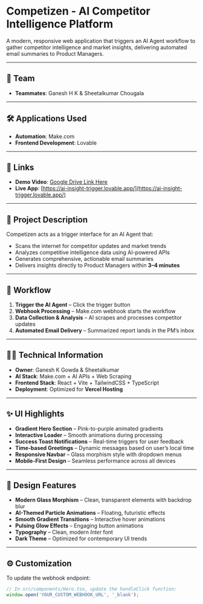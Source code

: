 # **Competizen - AI Competitor Intelligence Platform**  

A modern, responsive web application that triggers an AI Agent workflow to gather competitor intelligence and market insights, delivering automated email summaries to Product Managers.  

---

## **👥 Team**

- **Teammates**: Ganesh H K & Sheetalkumar Chougala  

---

## **🛠 Applications Used**

- **Automation**: Make.com  
- **Frontend Development**: Lovable  

---

## **🔗 Links**

- **Demo Video**: [Google Drive Link Here](https://drive.google.com/file/d/1P7RooaKA332Uq21rfY8-lwDHoo_AY-hu/view?usp=sharing)  
- **Live App**: [https://ai-insight-trigger.lovable.app/](https://ai-insight-trigger.lovable.app/)  

---

## **🚀 Project Description**

Competizen acts as a trigger interface for an AI Agent that:  
- Scans the internet for competitor updates and market trends  
- Analyzes competitive intelligence data using AI-powered APIs  
- Generates comprehensive, actionable email summaries  
- Delivers insights directly to Product Managers within **3–4 minutes**  

---

## **🔄 Workflow**

1. **Trigger the AI Agent** – Click the trigger button  
2. **Webhook Processing** – Make.com webhook starts the workflow  
3. **Data Collection & Analysis** – AI scrapes and processes competitor updates  
4. **Automated Email Delivery** – Summarized report lands in the PM’s inbox  

---

## **👨‍💻 Technical Information**

- **Owner**: Ganesh K Gowda & Sheetalkumar  
- **AI Stack**: Make.com + AI APIs + Web Scraping  
- **Frontend Stack**: React + Vite + TailwindCSS + TypeScript  
- **Deployment**: Optimized for **Vercel Hosting**  

---

## **✨ UI Highlights**

- **Gradient Hero Section** – Pink-to-purple animated gradients  
- **Interactive Loader** – Smooth animations during processing  
- **Success Toast Notifications** – Real-time triggers for user feedback  
- **Time-based Greetings** – Dynamic messages based on user’s local time  
- **Responsive Navbar** – Glass morphism style with dropdown menus  
- **Mobile-First Design** – Seamless performance across all devices  

---

## **🎨 Design Features**

- **Modern Glass Morphism** – Clean, transparent elements with backdrop blur  
- **AI-Themed Particle Animations** – Floating, futuristic effects  
- **Smooth Gradient Transitions** – Interactive hover animations  
- **Pulsing Glow Effects** – Engaging button animations  
- **Typography** – Clean, modern *Inter* font  
- **Dark Theme** – Optimized for contemporary UI trends  

---

## **⚙️ Customization**

To update the webhook endpoint:  
```javascript
// In src/components/Hero.tsx, update the handleClick function:
window.open('YOUR_CUSTOM_WEBHOOK_URL', '_blank');
